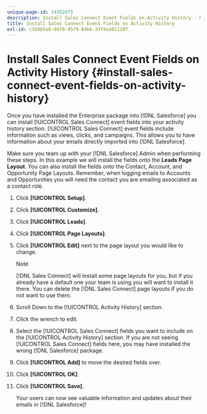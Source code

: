 ```yaml
---
unique-page-id: 14352475
description: Install Sales Connect Event Fields on Activity History - Marketo Docs - Product Documentation
title: Install Sales Connect Event Fields on Activity History
exl-id: c1bdb5a6-04f0-4579-84b6-33f4a301128f
---
```

# Install Sales Connect Event Fields on Activity History {#install-sales-connect-event-fields-on-activity-history}

Once you have installed the Enterprise package into [!DNL Salesforce] you can install [!UICONTROL Sales Connect] event fields into your activity history section. [!UICONTROL Sales Connect] event fields include information such as views, clicks, and campaigns. This allows you to have information about your emails directly imported into [!DNL Salesforce].

Make sure you team up with your [!DNL Salesforce] Admin when performing these steps. In this example we will install the fields onto the **Leads Page Layout**. You can also install the fields onto the Contact, Account, and Opportunity Page Layouts. Remember, when logging emails to Accounts and Opportunities you will need the contact you are emailing associated as a contact role.

1. Click **[!UICONTROL Setup]**.
1. Click **[!UICONTROL Customize]**.
1. Click **[!UICONTROL Leads]**.
1. Click **[!UICONTROL Page Layouts]**.
1. Click **[!UICONTROL Edit]** next to the page layout you would like to change.

   >[!NOTE]
   >
   >[!DNL Sales Connect] will install some page layouts for you, but if you already have a default one your team is using you will want to install it there. You can delete the [!DNL Sales Connect] page layouts if you do not want to use them.

1. Scroll Down to the [!UICONTROL Activity History] section.
1. Click the wrench to edit.
1. Select the [!UICONTROL Sales Connect] fields you want to include on the [!UICONTROL Activity History] section. If you are not seeing [!UICONTROL Sales Connect] fields here, you may have installed the wrong [!DNL Salesforce] package.
1. Click **[!UICONTROL Add]** to move the desired fields over.
1. Click **[!UICONTROL OK]**.
1. Click **[!UICONTROL Save]**.

   Your users can now see valuable information and updates about their emails in [!DNL Salesforce]!
